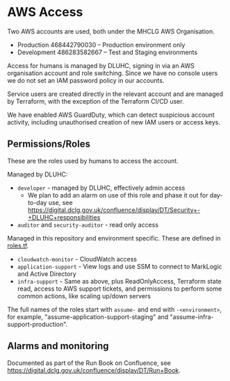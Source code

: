 # AWS Access

Two AWS accounts are used, both under the MHCLG AWS Organisation.

* Production 468442790030 – Production environment only
* Development 486283582667 – Test and Staging environments

Access for humans is managed by DLUHC, signing in via an AWS organisation account and role switching.
Since we have no console users we do not set an IAM password policy in our accounts.

Service users are created directly in the relevant account and are managed by Terraform, with the exception of the Terraform CI/CD user.

We have enabled AWS GuardDuty, which can detect suspicious account activity, including unauthorised creation of new IAM users or access keys.

## Permissions/Roles

These are the roles used by humans to access the account.

Managed by DLUHC:

* `developer` - managed by DLUHC, effectively admin access
  * We plan to add an alarm on use of this role and phase it out for day-to-day use, see <https://digital.dclg.gov.uk/confluence/display/DT/Security+-+DLUHC+responsibilities>
* `auditor` and `security-auditor` - read only access

Managed in this repository and environment specific. These are defined in [roles.tf](../../terraform/modules/iam_roles/roles.tf).

* `cloudwatch-monitor` - CloudWatch access
* `application-support` - View logs and use SSM to connect to MarkLogic and Active Directory
* `infra-support` - Same as above, plus ReadOnlyAccess, Terraform state read, access to AWS support tickets, and permissions to perform some common actions, like scaling up/down servers

The full names of the roles start with `assume-` and end with `-<environment>`, for example, "assume-application-support-staging" and "assume-infra-support-production".

## Alarms and monitoring

Documented as part of the Run Book on Confluence, see <https://digital.dclg.gov.uk/confluence/display/DT/Run+Book>.
